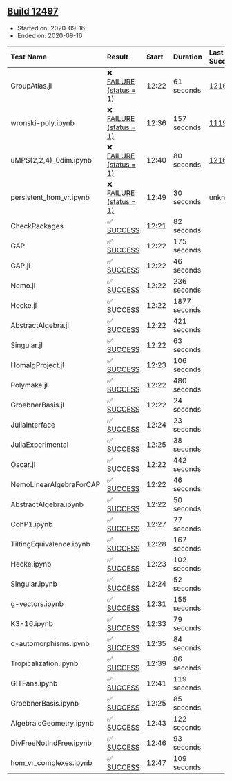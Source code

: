 ## [Build 12497](https://oscarci.mathematik.uni-kl.de/job/oscar/12497/)

* Started on: 2020-09-16
* Ended on: 2020-09-16

| Test Name    | Result | Start | Duration | Last Success | First Failure |
|:-------------|:-------|:------|:---------|:-------------|:--------------|
| GroupAtlas.jl | ❌ [FAILURE (status = 1)](https://oscarci.mathematik.uni-kl.de/job/oscar/12497/artifact/logs/build-12497/GroupAtlas.jl.log) | 12:22 | 61 seconds | [12167](https://oscarci.mathematik.uni-kl.de/job/oscar/12167/) | [12168](https://oscarci.mathematik.uni-kl.de/job/oscar/12168/) |
| wronski-poly.ipynb | ❌ [FAILURE (status = 1)](https://oscarci.mathematik.uni-kl.de/job/oscar/12497/artifact/logs/build-12497/wronski-poly.ipynb.log) | 12:36 | 157 seconds | [11192](https://oscarci.mathematik.uni-kl.de/job/oscar/11192/) | [11193](https://oscarci.mathematik.uni-kl.de/job/oscar/11193/) |
| uMPS(2,2,4)_0dim.ipynb | ❌ [FAILURE (status = 1)](https://oscarci.mathematik.uni-kl.de/job/oscar/12497/artifact/logs/build-12497/uMPS-2-2-4-_0dim.ipynb.log) | 12:40 | 80 seconds | [12167](https://oscarci.mathematik.uni-kl.de/job/oscar/12167/) | [12168](https://oscarci.mathematik.uni-kl.de/job/oscar/12168/) |
| persistent_hom_vr.ipynb | ❌ [FAILURE (status = 1)](https://oscarci.mathematik.uni-kl.de/job/oscar/12497/artifact/logs/build-12497/persistent_hom_vr.ipynb.log) | 12:49 | 30 seconds | unknown | unknown |
| CheckPackages | ✅ [SUCCESS](https://oscarci.mathematik.uni-kl.de/job/oscar/12497/artifact/logs/build-12497/CheckPackages.log) | 12:21 | 82 seconds |  |  |
| GAP | ✅ [SUCCESS](https://oscarci.mathematik.uni-kl.de/job/oscar/12497/artifact/logs/build-12497/GAP.log) | 12:22 | 175 seconds |  |  |
| GAP.jl | ✅ [SUCCESS](https://oscarci.mathematik.uni-kl.de/job/oscar/12497/artifact/logs/build-12497/GAP.jl.log) | 12:22 | 46 seconds |  |  |
| Nemo.jl | ✅ [SUCCESS](https://oscarci.mathematik.uni-kl.de/job/oscar/12497/artifact/logs/build-12497/Nemo.jl.log) | 12:22 | 236 seconds |  |  |
| Hecke.jl | ✅ [SUCCESS](https://oscarci.mathematik.uni-kl.de/job/oscar/12497/artifact/logs/build-12497/Hecke.jl.log) | 12:22 | 1877 seconds |  |  |
| AbstractAlgebra.jl | ✅ [SUCCESS](https://oscarci.mathematik.uni-kl.de/job/oscar/12497/artifact/logs/build-12497/AbstractAlgebra.jl.log) | 12:22 | 421 seconds |  |  |
| Singular.jl | ✅ [SUCCESS](https://oscarci.mathematik.uni-kl.de/job/oscar/12497/artifact/logs/build-12497/Singular.jl.log) | 12:22 | 63 seconds |  |  |
| HomalgProject.jl | ✅ [SUCCESS](https://oscarci.mathematik.uni-kl.de/job/oscar/12497/artifact/logs/build-12497/HomalgProject.jl.log) | 12:23 | 106 seconds |  |  |
| Polymake.jl | ✅ [SUCCESS](https://oscarci.mathematik.uni-kl.de/job/oscar/12497/artifact/logs/build-12497/Polymake.jl.log) | 12:22 | 480 seconds |  |  |
| GroebnerBasis.jl | ✅ [SUCCESS](https://oscarci.mathematik.uni-kl.de/job/oscar/12497/artifact/logs/build-12497/GroebnerBasis.jl.log) | 12:22 | 24 seconds |  |  |
| JuliaInterface | ✅ [SUCCESS](https://oscarci.mathematik.uni-kl.de/job/oscar/12497/artifact/logs/build-12497/JuliaInterface.log) | 12:24 | 23 seconds |  |  |
| JuliaExperimental | ✅ [SUCCESS](https://oscarci.mathematik.uni-kl.de/job/oscar/12497/artifact/logs/build-12497/JuliaExperimental.log) | 12:25 | 38 seconds |  |  |
| Oscar.jl | ✅ [SUCCESS](https://oscarci.mathematik.uni-kl.de/job/oscar/12497/artifact/logs/build-12497/Oscar.jl.log) | 12:22 | 442 seconds |  |  |
| NemoLinearAlgebraForCAP | ✅ [SUCCESS](https://oscarci.mathematik.uni-kl.de/job/oscar/12497/artifact/logs/build-12497/NemoLinearAlgebraForCAP.log) | 12:22 | 46 seconds |  |  |
| AbstractAlgebra.ipynb | ✅ [SUCCESS](https://oscarci.mathematik.uni-kl.de/job/oscar/12497/artifact/logs/build-12497/AbstractAlgebra.ipynb.log) | 12:22 | 50 seconds |  |  |
| CohP1.ipynb | ✅ [SUCCESS](https://oscarci.mathematik.uni-kl.de/job/oscar/12497/artifact/logs/build-12497/CohP1.ipynb.log) | 12:27 | 77 seconds |  |  |
| TiltingEquivalence.ipynb | ✅ [SUCCESS](https://oscarci.mathematik.uni-kl.de/job/oscar/12497/artifact/logs/build-12497/TiltingEquivalence.ipynb.log) | 12:28 | 167 seconds |  |  |
| Hecke.ipynb | ✅ [SUCCESS](https://oscarci.mathematik.uni-kl.de/job/oscar/12497/artifact/logs/build-12497/Hecke.ipynb.log) | 12:23 | 102 seconds |  |  |
| Singular.ipynb | ✅ [SUCCESS](https://oscarci.mathematik.uni-kl.de/job/oscar/12497/artifact/logs/build-12497/Singular.ipynb.log) | 12:24 | 52 seconds |  |  |
| g-vectors.ipynb | ✅ [SUCCESS](https://oscarci.mathematik.uni-kl.de/job/oscar/12497/artifact/logs/build-12497/g-vectors.ipynb.log) | 12:31 | 155 seconds |  |  |
| K3-16.ipynb | ✅ [SUCCESS](https://oscarci.mathematik.uni-kl.de/job/oscar/12497/artifact/logs/build-12497/K3-16.ipynb.log) | 12:33 | 79 seconds |  |  |
| c-automorphisms.ipynb | ✅ [SUCCESS](https://oscarci.mathematik.uni-kl.de/job/oscar/12497/artifact/logs/build-12497/c-automorphisms.ipynb.log) | 12:35 | 84 seconds |  |  |
| Tropicalization.ipynb | ✅ [SUCCESS](https://oscarci.mathematik.uni-kl.de/job/oscar/12497/artifact/logs/build-12497/Tropicalization.ipynb.log) | 12:39 | 86 seconds |  |  |
| GITFans.ipynb | ✅ [SUCCESS](https://oscarci.mathematik.uni-kl.de/job/oscar/12497/artifact/logs/build-12497/GITFans.ipynb.log) | 12:41 | 119 seconds |  |  |
| GroebnerBasis.ipynb | ✅ [SUCCESS](https://oscarci.mathematik.uni-kl.de/job/oscar/12497/artifact/logs/build-12497/GroebnerBasis.ipynb.log) | 12:25 | 85 seconds |  |  |
| AlgebraicGeometry.ipynb | ✅ [SUCCESS](https://oscarci.mathematik.uni-kl.de/job/oscar/12497/artifact/logs/build-12497/AlgebraicGeometry.ipynb.log) | 12:43 | 122 seconds |  |  |
| DivFreeNotIndFree.ipynb | ✅ [SUCCESS](https://oscarci.mathematik.uni-kl.de/job/oscar/12497/artifact/logs/build-12497/DivFreeNotIndFree.ipynb.log) | 12:46 | 93 seconds |  |  |
| hom_vr_complexes.ipynb | ✅ [SUCCESS](https://oscarci.mathematik.uni-kl.de/job/oscar/12497/artifact/logs/build-12497/hom_vr_complexes.ipynb.log) | 12:47 | 109 seconds |  |  |
